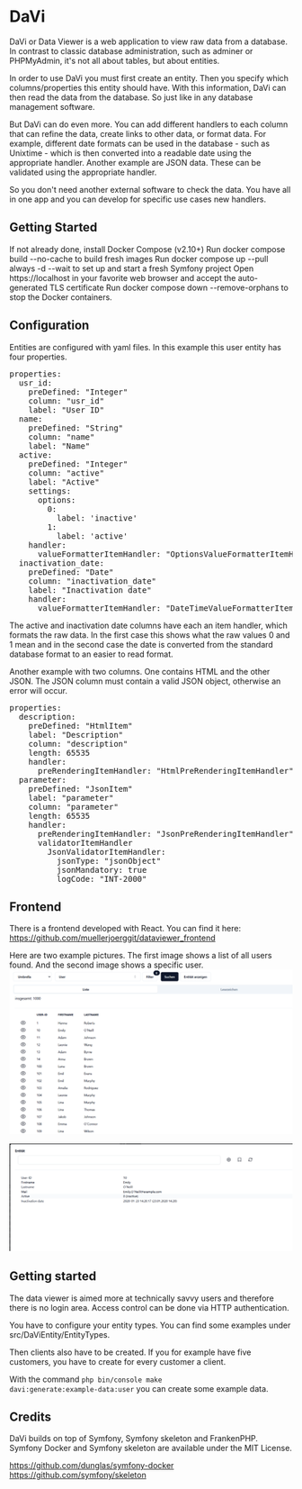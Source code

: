 # DaVi

DaVi or Data Viewer is a web application to view raw data from a database. In contrast to classic database administration, such as adminer or PHPMyAdmin, it's not all about tables, but about entities.

In order to use DaVi you must first create an entity. Then you specify which columns/properties this entity should have. With this information, DaVi can then read the data from the database. So just like in any database management software.

But DaVi can do even more. You can add different handlers to each column that can refine the data, create links to other data, or format data. For example, different date formats can be used in the database - such as Unixtime - which is then converted into a readable date using the appropriate handler. Another example are JSON data. These can be validated using the appropriate handler. 

So you don't need another external software to check the data. You have all in one app and you can develop for specific use cases new handlers.

## Getting Started

If not already done, install Docker Compose (v2.10+)
Run docker compose build --no-cache to build fresh images
Run docker compose up --pull always -d --wait to set up and start a fresh Symfony project
Open https://localhost in your favorite web browser and accept the auto-generated TLS certificate
Run docker compose down --remove-orphans to stop the Docker containers.

## Configuration

Entities are configured with yaml files. In this example this user entity has four properties.
<pre>
properties:
  usr_id:
    preDefined: "Integer"
    column: "usr_id"
    label: "User ID"
  name:
    preDefined: "String"
    column: "name"
    label: "Name"
  active:
    preDefined: "Integer"
    column: "active"
    label: "Active"
    settings:
      options:
        0:
          label: 'inactive'
        1:
          label: 'active'
    handler:
      valueFormatterItemHandler: "OptionsValueFormatterItemHandler"
  inactivation_date:
    preDefined: "Date"
    column: "inactivation_date"
    label: "Inactivation date"
    handler:
      valueFormatterItemHandler: "DateTimeValueFormatterItemHandler"
</pre>
The active and inactivation date columns have each an item handler, which formats the raw data. In the first case this shows what the raw values 0 and 1 mean and in the second case the date is converted from the standard database format to an easier to read format.

Another example with two columns. One contains HTML and the other JSON. The JSON column must contain a valid JSON object, otherwise an error will occur.
<pre>
properties:
  description:
    preDefined: "HtmlItem"
    label: "Description"
    column: "description"
    length: 65535
    handler:
      preRenderingItemHandler: "HtmlPreRenderingItemHandler"
  parameter:
    preDefined: "JsonItem"
    label: "parameter"
    column: "parameter"
    length: 65535
    handler:
      preRenderingItemHandler: "JsonPreRenderingItemHandler"
      validatorItemHandler
        JsonValidatorItemHandler: 
          jsonType: "jsonObject" 
          jsonMandatory: true 
          logCode: "INT-2000"
</pre>


## Frontend
There is a frontend developed with React. You can find it here: https://github.com/muellerjoerggit/dataviewer_frontend

Here are two example pictures. The first image shows a list of all users found. And the second image shows a specific user.
![img.png](docs/frontend1.png)

![img.png](docs/frontend2.png)

## Getting started
The data viewer is aimed more at technically savvy users and therefore there is no login area. Access control can be done via HTTP authentication.

You have to configure your entity types. You can find some examples under src/DaViEntity/EntityTypes. 

Then clients also have to be created. If you for example have five customers, you have to create for every customer a client.

With the command <code>php bin/console make davi:generate:example-data:user</code> you can create some example data.

## Credits

DaVi builds on top of Symfony, Symfony skeleton and FrankenPHP. Symfony Docker and Symfony skeleton are available under the MIT License.

https://github.com/dunglas/symfony-docker
https://github.com/symfony/skeleton